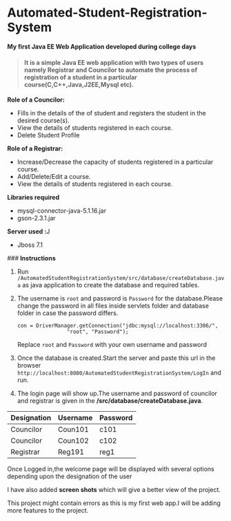 # Automated-Student-Registration-System
<b>My first Java EE Web Application developed during college days</b>

>#### It is  a simple Java EE web application with two types of users namely Registrar and Councilor to automate the process of registration of a student in a particular course(C,C++,Java,J2EE,Mysql etc).

<b>Role of a Councilor:</b>

* Fills in the details of the of student and registers the student in the desired course(s).
* View the details of students registered in each course.
* Delete Student Profile

<b>Role of a Registrar:</b>

* Increase/Decrease the capacity of students registered in a particular course.
* Add/Delete/Edit a course.
* View the details of students registered in each course.

<b>Libraries required</b>
* mysql-connector-java-5.1.16.jar
* gson-2.3.1.jar

<b>Server used :</b>J
* Jboss 7.1

###<b> Instructions </b>

1. Run `/AutomatedStudentRegistrationSystem/src/database/createDatabase.java` as java application to create the database and required tables.

2. The username is `root` and password is `Password` for the database.Please change the password in all files inside servlets folder and database  folder in case the password differs.
    ``` 
    con = DriverManager.getConnection("jdbc:mysql://localhost:3306/",
					"root", "Password");
  	```
  	Replace `root` and `Password` with your own username and password
	

3. Once the database is created.Start the server and paste this url in the browser  
`http://localhost:8080/AutomatedStudentRegistrationSystem/LogIn` and run.

4. The login page will show up.The username and password of councilor and registrar is given in the **/src/database/createDatabase.java**.

  Designation	|	Username	|	Password
  ---------   |  ---------|   ---------
  Councilor 	|	 Coun101	|	c101
  Councilor	  |  Coun102	|	c102
  Registrar	  |	 Reg191		| reg1


Once Logged in,the welcome page will be displayed with several options depending upon the designation of the user

I have also added **screen shots** which will give a better view of the project.

This project might contain errors as this is my first web app.I will be adding more features to the project.



